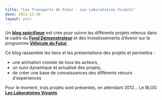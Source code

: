 ```yaml
---
title: "Les Transports du Futur - Les Laboratoires Vivants"
date: 2011-12-20
layout: post
---
```


<p>Un <a href="/les_transports_du_futur_l/" target="_blank"><strong>blog spécifique</strong></a> est crée pour suivre les différents projets retenus dans le cadre du <a href="http://www2.ademe.fr/servlet/KBaseShow?sort=-1&cid=96&m=3&catid=22687" target="_blank"><strong>Fond Démonstrateur</strong></a> et des Investissements d'Avenir sur le programme <a href="http://www2.ademe.fr/servlet/KBaseShow?sort=-1&cid=96&m=3&catid=24707" target="_blank"><strong>Véhicule du Futur</strong></a>.</p> <p>Ce blog rassemble les liens et les présentations des projets et permettra :</p> <ul> <li>une animation croisée de tous les acteurs,</li> <li>un suivi dynamique et actualisé des projets,</li> <li>de créer une base de connaissances des différents retours d'expériences</li> </ul> <p>Pour le moment, trois projets sont présentés, en attendant 2012... Le BLOG<strong> <a href="/les_transports_du_futur_l/" target="_blank">Les Laboratoires Vivants</a></strong></p>